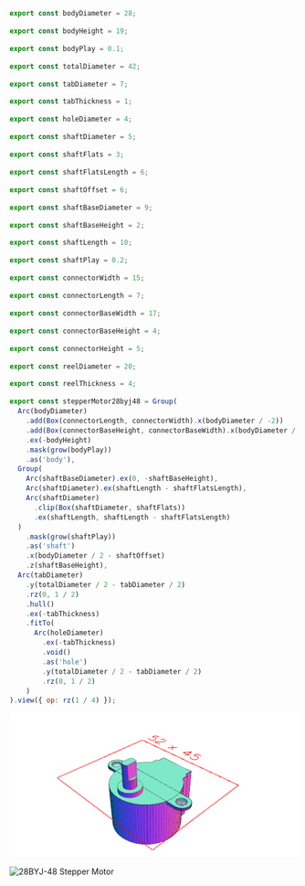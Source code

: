 ```JavaScript
export const bodyDiameter = 28;
```

```JavaScript
export const bodyHeight = 19;
```

```JavaScript
export const bodyPlay = 0.1;
```

```JavaScript
export const totalDiameter = 42;
```

```JavaScript
export const tabDiameter = 7;
```

```JavaScript
export const tabThickness = 1;
```

```JavaScript
export const holeDiameter = 4;
```

```JavaScript
export const shaftDiameter = 5;
```

```JavaScript
export const shaftFlats = 3;
```

```JavaScript
export const shaftFlatsLength = 6;
```

```JavaScript
export const shaftOffset = 6;
```

```JavaScript
export const shaftBaseDiameter = 9;
```

```JavaScript
export const shaftBaseHeight = 2;
```

```JavaScript
export const shaftLength = 10;
```

```JavaScript
export const shaftPlay = 0.2;
```

```JavaScript
export const connectorWidth = 15;
```

```JavaScript
export const connectorLength = 7;
```

```JavaScript
export const connectorBaseWidth = 17;
```

```JavaScript
export const connectorBaseHeight = 4;
```

```JavaScript
export const connectorHeight = 5;
```

```JavaScript
export const reelDiameter = 20;
```

```JavaScript
export const reelThickness = 4;
```

```JavaScript
export const stepperMotor28byj48 = Group(
  Arc(bodyDiameter)
    .add(Box(connectorLength, connectorWidth).x(bodyDiameter / -2))
    .add(Box(connectorBaseHeight, connectorBaseWidth).x(bodyDiameter / -2 + 2))
    .ex(-bodyHeight)
    .mask(grow(bodyPlay))
    .as('body'),
  Group(
    Arc(shaftBaseDiameter).ex(0, -shaftBaseHeight),
    Arc(shaftDiameter).ex(shaftLength - shaftFlatsLength),
    Arc(shaftDiameter)
      .clip(Box(shaftDiameter, shaftFlats))
      .ex(shaftLength, shaftLength - shaftFlatsLength)
  )
    .mask(grow(shaftPlay))
    .as('shaft')
    .x(bodyDiameter / 2 - shaftOffset)
    .z(shaftBaseHeight),
  Arc(tabDiameter)
    .y(totalDiameter / 2 - tabDiameter / 2)
    .rz(0, 1 / 2)
    .hull()
    .ex(-tabThickness)
    .fitTo(
      Arc(holeDiameter)
        .ex(-tabThickness)
        .void()
        .as('hole')
        .y(totalDiameter / 2 - tabDiameter / 2)
        .rz(0, 1 / 2)
    )
).view({ op: rz(1 / 4) });
```

![Image](28BYJ-48.md.0.png)

![28BYJ-48 Stepper Motor](https://cdn-reichelt.de/bilder/web/artikel_ws/A300/ME071_01.jpg)
